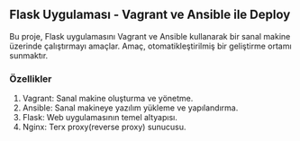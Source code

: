 <h2>Flask Uygulaması - Vagrant ve Ansible ile Deploy</h2>

Bu proje, Flask uygulamasını Vagrant ve Ansible kullanarak bir sanal makine üzerinde çalıştırmayı amaçlar. Amaç, otomatikleştirilmiş bir geliştirme ortamı sunmaktır.
<h3>Özellikler</h3>
<ol> 
<li>Vagrant: Sanal makine oluşturma ve yönetme.</li>
  <li>Ansible: Sanal makineye yazılım yükleme ve yapılandırma.</li>
  <li>Flask: Web uygulamasının temel altyapısı.</li>
  <li>Nginx: Terx proxy(reverse proxy) sunucusu.</li>
</ol>
